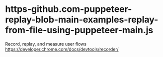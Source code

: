 # https-github.com-puppeteer-replay-blob-main-examples-replay-from-file-using-puppeteer-main.js
Record, replay, and measure user flows https://developer.chrome.com/docs/devtools/recorder/
